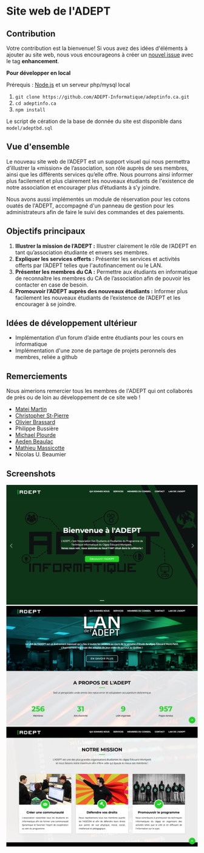 # Site web de l'ADEPT

## Contribution

Votre contribution est la bienvenue! Si vous avez des idées d'éléments à ajouter au site web, nous vous encourageons à créer un [nouvel issue](https://github.com/ADEPT-Informatique/adeptinfo.ca/issues/new) avec le tag **enhancement**.

**Pour développer en local**

Prérequis : [Node.js](https://nodejs.org/en/) et un serveur php/mysql local
1. `git clone https://github.com/ADEPT-Informatique/adeptinfo.ca.git`
2. `cd adeptinfo.ca`
3. `npm install`

Le script de cération de la base de donnée du site est disponible dans `model/adeptbd.sql`

## Vue d'ensemble

Le nouveau site web de l’ADEPT est un support visuel qui nous permettra d’illustrer la «mission» de l’association, son rôle auprès de ses membres, ainsi que les différents services qu’elle offre. Nous pourrons ainsi informer plus facilement et plus clairement les nouveaux étudiants de l'existence de notre association et encourager plus d’étudiants à s’y joindre.

Nous avons aussi implémentés un module de réservation pour les cotons ouatés de l'ADEPT, accompagné d'un panneau de gestion pour les administrateurs afin de faire le suivi des commandes et des paiements.

## Objectifs principaux

1. **Illustrer la mission de l’ADEPT :** Illustrer clairement le rôle de l’ADEPT en tant qu’association étudiante et envers ses membres.
2. **Expliquer les services offerts :** Présenter les services et activités offerts par l’ADEPT telles que l'autofinancement ou le LAN.
3. **Présenter les membres du CA :** Permettre aux étudiants en informatique de reconnaître les membres du CA de l’association afin de pouvoir les contacter en case de besoin.
4. **Promouvoir l’ADEPT auprès des nouveaux étudiants :** Informer plus facilement les nouveaux étudiants de l’existence de l’ADEPT et les encourager à se joindre.


## Idées de développement ultérieur
- Implémentation d’un forum d’aide entre étudiants pour les cours en informatique
- Implémentation d'une zone de partage de projets peronnels des membres, reliée a github


## Remerciements

Nous aimerions remercier tous les membres de l'ADEPT qui ont collaborés de près ou de loin au développement de ce site web !

- [Matei Martin](https://github.com/handsomeromanian)
- [Christopher St-Pierre](https://github.com/christopherst-pierre)
- [Olivier Brassard](https://github.com/obrassard)
- Philippe Bussière
- [Michael Plourde](https://github.com/MichaelPlourde)
- [Aeden Beaulac](https://github.com/aBeaulac)
- [Mathieu Massicotte](https://github.com/massicottem)
- Nicolas U. Beaumier


## Screenshots
![Page d'accueil](./screenshots/homepage.png)
![Lan et Statistiques](./screenshots/lan-stats.png)
![mission](./screenshots/mission.png)
